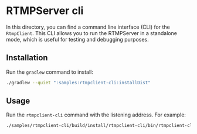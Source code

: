 # RTMPServer cli

In this directory, you can find a command line interface (CLI) for the `RtmpClient`. This CLI allows
you to run the RTMPServer in a standalone mode, which is useful for testing and debugging purposes.

## Installation

Run the `gradlew` command to install:

```bash
./gradlew --quiet ":samples:rtmpclient-cli:installDist"
```

## Usage

Run the `rtmpclient-cli` command with the listening address. For example:

```bash
./samples/rtmpclient-cli/build/install/rtmpclient-cli/bin/rtmpclient-cli 192.168.1.11:1935 -i /path/to/your/file.flv
```
